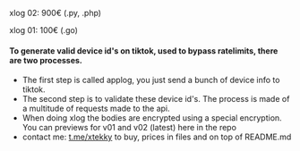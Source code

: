 xlog 02: 900€ (.py, .php)

xlog 01: 100€ (.go)


#### To generate valid device id's on tiktok, used to bypass ratelimits, there are two processes.
- The first step is called applog, you just send a bunch of device info to tiktok.
- The second step is to validate these device id's. The process is made of a multitude of requests made to the api.
- When doing xlog the bodies are encrypted using a special encryption. You can previews for v01 and v02 (latest) here in the repo
- contact me: [t.me/xtekky](https://t.me/xtekky) to buy, prices in files and on top of README.md
